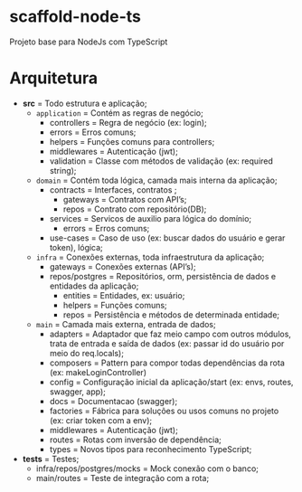# scaffold-node-ts
Projeto base para NodeJs com TypeScript

# Arquitetura

- **src** = Todo estrutura e aplicação;
  - ``application`` = Contém as regras de negócio;
    - controllers = Regra de negócio (ex: login);
    - errors = Erros comuns;
    - helpers = Funções comuns para controllers;
    - middlewares = Autenticação (jwt);
    - validation = Classe com métodos de validação (ex: required string);
  - ``domain`` = Contém toda lógica, camada mais interna da aplicação;
    - contracts = Interfaces, contratos ;
      - gateways = Contratos com API’s;
      - repos = Contrato com repositório(DB);
    - services = Servicos de auxilio para lógica do domínio;
      - errors = Erros comuns;
    - use-cases = Caso de uso (ex: buscar dados do usuário e gerar token), lógica;
  - ``infra`` = Conexões externas, toda  infraestrutura da aplicação;
    - gateways = Conexões externas (API’s);
    - repos/postgres = Repositórios, orm, persistência de dados e entidades da aplicação;
      - entities = Entidades, ex: usuário;
      - helpers = Funções comuns;
      - repos = Persistência e métodos de determinada entidade;
  - ``main`` = Camada mais externa, entrada de dados;
    - adapters = Adaptador que faz meio campo com outros módulos, trata de entrada e saída de dados (ex: passar id do usuário por meio do req.locals);
    - composers = Pattern para compor todas dependências da rota (ex: makeLoginController)
    - config = Configuração inicial da aplicação/start (ex: envs, routes, swagger, app);
    - docs = Documentacao (swagger);
    - factories = Fábrica para soluções ou usos comuns no projeto (ex: criar token com a env);
    - middlewares = Autenticação (jwt);
    - routes = Rotas com inversão de dependência;
    - types = Novos tipos para reconhecimento TypeScript;
- **tests** = Testes;
    - infra/repos/postgres/mocks = Mock conexão com o banco;
    - main/routes = Teste de integração com a rota;

